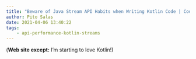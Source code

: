 ```yaml
---
title: "Beware of Java Stream API Habits when Writing Kotlin Code | Codementor"
author: Pito Salas
date: 2021-04-06 13:40:22
tags:
    - api-performance-kotlin-streams
---
```



(**Web site except:** I’m starting to love Kotlin!) 
